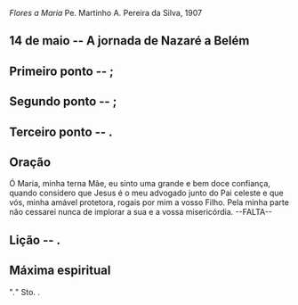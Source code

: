 *Flores a Maria*
Pe. Martinho A. Pereira da Silva, 1907

## 14 de  maio -- A jornada de Nazaré a Belém

## Primeiro ponto -- ;



## Segundo ponto -- ;



## Terceiro ponto -- .



## Oração

Ó Maria, minha terna Mãe, eu sinto uma grande e bem doce confiança, quando considero que Jesus é o meu advogado junto do Pai celeste e que vós, minha amável protetora, rogais por mim a vosso Filho. Pela minha parte não cessarei nunca de implorar a sua e a vossa misericórdia. --FALTA--

## Lição -- .

## Máxima espiritual

"_._" Sto. .
